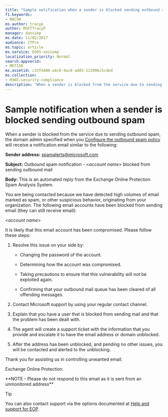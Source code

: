 ```yaml
---
title: "Sample notification when a sender is blocked sending outbound spam"
f1.keywords:
- NOCSH
ms.author: tracyp
author: MSFTTracyP
manager: dansimp
ms.date: 11/02/2017
audience: ITPro
ms.topic: article
ms.service: O365-seccomp
localization_priority: Normal
search.appverid:
- MET150
ms.assetid: c33fd406-a4c8-4ac8-ad85-123996c5cded
ms.collection:
- M365-security-compliance
description: "When a sender is blocked from the service due to sending outbound spam, the domain admin specified when you Configure the outbound spam policy will receive a notification email similar to the following:"
---
```


# Sample notification when a sender is blocked sending outbound spam

When a sender is blocked from the service due to sending outbound spam, the domain admin specified when you [Configure the outbound spam policy](configure-the-outbound-spam-policy.md) will receive a notification email similar to the following:

 **Sender address:** spamalerts@microsoft.com

 **Subject:** Outbound spam notification - \<*account name*\> blocked from sending outbound mail

 **Body:** This is an automated reply from the Exchange Online Protection Spam Analysis System.

You are being contacted because we have detected high volumes of email marked as spam, or other suspicious behavior, originating from your organization. The following email accounts have been blocked from sending email (they can still receive email):

\<*account name*\>

It is likely that this email account has been compromised. Please follow these steps:

1. Resolve this issue on your side by:

   - Changing the password of the account.

   - Determining how the account was compromised.

   - Taking precautions to ensure that this vulnerability will not be exploited again.

   - Confirming that your outbound mail queue has been cleared of all offending messages.

2. Contact Microsoft support by using your regular contact channel.

3. Explain that you have a user that is blocked from sending mail and that the problem has been dealt with.

4. The agent will create a support ticket with the information that you provide and escalate it to have the email address or domain unblocked.

5. After the address has been unblocked, and pending no other issues, you will be contacted and alerted to the unblocking.

Thank you for assisting us in controlling unwanted email.

Exchange Online Protection.

\*\*NOTE - Please do not respond to this email as it is sent from an unmonitored address\*\*

> [!TIP]
> You can also contact support via the options documented at [Help and support for EOP](help-and-support-for-eop.md).
